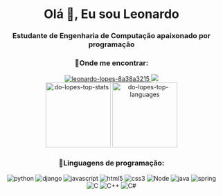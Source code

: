 <h1 align="center">Olá 👋, Eu sou Leonardo</h1>
<h3 align="center">Estudante de Engenharia de Computação apaixonado por programação</h3>

<h3 align="center">🔎Onde me encontrar:</h3>
<div align="center">
    <a href="https://linkedin.com/in/leonardo-lopes-8a38a3215">   
        <img src="https://img.shields.io/badge/LinkedIn-0077B5?style=for-the-badge&logo=linkedin&logoColor=white" alt="leonardo-lopes-8a38a3215"/>
    </a>
    <a href="mailto:leo2006lopes@gmail.com">
        <img src=https://img.shields.io/badge/Gmail-D14836?style=for-the-badge&logo=gmail&logoColor=white></img>
    </a>
</div>

<div align=center dir="auto">
    <img height="150em" src="https://github-readme-stats.vercel.app/api?username=do-lopes&show_icons=true&theme=dracula" alt="do-lopes-top-stats" style="max-width: 100%;"/>
    <img height="150em" src="https://github-readme-stats.vercel.app/api/top-langs?username=do-lopes&show_icons=true&exclude_repo=Projeto-Bot-Web-Scraping&theme=dracula&layout=compact" alt="do-lopes-top-languages" style="max-width: 100%;"/>
</div>

<h3 align="center">📎Linguagens de programação:</h3>
<div align="center" dir="auto">
    <img alt="python" src="https://img.shields.io/badge/Python-3776AB?style=for-the-badge&logo=python&logoColor=white">
    <img alt="django" src="https://img.shields.io/badge/Django-092E20?style=for-the-badge&logo=django&logoColor=white">
    <img alt="javascript" src="https://img.shields.io/badge/JavaScript-F7DF1E?style=for-the-badge&logo=javascript&logoColor=black">
    <img alt="html5" src="https://img.shields.io/badge/HTML5-E34F26?style=for-the-badge&logo=html5&logoColor=white">
    <img alt="css3" src="https://img.shields.io/badge/CSS3-1572B6?style=for-the-badge&logo=css3&logoColor=white">
    <img alt="Node" src="https://img.shields.io/badge/Node.js-43853D?style=for-the-badge&logo=node.js&logoColor=white">
    <img alt="java" src="https://img.shields.io/badge/Java-ED8B00?style=for-the-badge&logo=openjdk&logoColor=white">
    <img alt="spring" src="https://img.shields.io/badge/Spring-6DB33F?style=for-the-badge&logo=spring&logoColor=white">
    <img alt="C" src="https://img.shields.io/badge/C-00599C?style=for-the-badge&logo=c&logoColor=white">
    <img alt="C++" src="https://img.shields.io/badge/C%2B%2B-00599C?style=for-the-badge&logo=c%2B%2B&logoColor=whitee">
    <img alt="C#" src="https://img.shields.io/badge/C%23-239120?style=for-the-badge&logo=c-sharp&logoColor=white">   
</div> 
